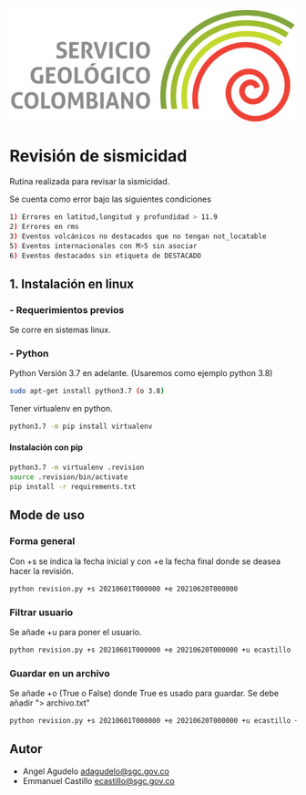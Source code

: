 ![SGC](images/sgc_logo.png)<!-- .element width="700"-->

# Revisión de sismicidad

Rutina realizada para revisar la sismicidad.  

Se cuenta como error bajo las siguientes condiciones
```bash
1) Errores en latitud,longitud y profundidad > 11.9
2) Errores en rms
3) Eventos volcánicos no destacados que no tengan not_locatable
5) Eventos internacionales con M>5 sin asociar
6) Eventos destacados sin etiqueta de DESTACADO
```

## 1. Instalación en linux

### - Requerimientos previos
Se corre en sistemas linux.

### - Python
Python Versión 3.7 en adelante. (Usaremos como ejemplo python 3.8)
```bash
sudo apt-get install python3.7 (o 3.8)
```

Tener virtualenv en python.
```bash
python3.7 -m pip install virtualenv
```

#### Instalación con pip 
```bash
python3.7 -m virtualenv .revision
source .revision/bin/activate
pip install -r requirements.txt
```

## Mode de uso

### Forma general
Con +s se indica la fecha inicial y con +e la fecha final donde se deasea hacer la revisión.
```bash
python revision.py +s 20210601T000000 +e 20210620T000000
```
### Filtrar usuario
Se añade +u para poner el usuario.
```bash
python revision.py +s 20210601T000000 +e 20210620T000000 +u ecastillo
```

### Guardar en un archivo
Se añade +o (True o False) donde True es usado para guardar. Se debe añadir "> archivo.txt"
```bash
python revision.py +s 20210601T000000 +e 20210620T000000 +u ecastillo +o True > archivo.txt
```


## Autor

- Angel Agudelo adagudelo@sgc.gov.co
- Emmanuel  Castillo ecastillo@sgc.gov.co


